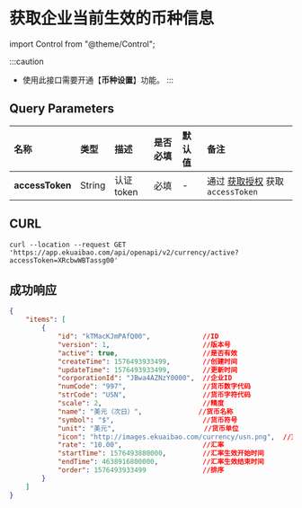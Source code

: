 # 获取企业当前生效的币种信息

import Control from "@theme/Control";

<Control
method="GET"
url="/api/openapi/v2/currency/active"
/>

:::caution
- 使用此接口需要开通【**币种设置**】功能。
:::

## Query Parameters
| 名称 | 类型 | 描述 | 是否必填 | 默认值 | 备注 |
| :--- | :--- | :--- | :--- |:--- | :--- |
| **accessToken** | String | 认证token | 必填 | - | 通过 [获取授权](/docs/open-api/getting-started/auth) 获取 `accessToken` |

## CURL
```shell
curl --location --request GET 'https://app.ekuaibao.com/api/openapi/v2/currency/active?accessToken=XRcbwWBTassg00'
```

## 成功响应
```json
{
    "items": [
        {
            "id": "kTMacKJmPAfQ00",             //ID
            "version": 1,                       //版本号
            "active": true,                     //是否有效
            "createTime": 1576493933499,        //创建时间
            "updateTime": 1576493933499,        //更新时间
            "corporationId": "JBwa4AZNzY0000",  //企业ID
            "numCode": "997",                   //货币数字代码
            "strCode": "USN",                   //货币字符代码
            "scale": 2,                         //精度
            "name": "美元（次日）",              //货币名称
            "symbol": "$",                      //货币符号
            "unit": "美元",                      //货币单位
            "icon": "http://images.ekuaibao.com/currency/usn.png",  //货币图标
            "rate": "10.00",                    //汇率
            "startTime": 1576493880000,         //汇率生效开始时间
            "endTime": 4638916800000,           //汇率生效结束时间
            "order": 1576493933499              //排序
        }
    ]
}
```
